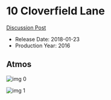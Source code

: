 # 10 Cloverfield Lane

[Discussion Post](https://www.avsforum.com/threads/bass-eq-for-filtered-movies.2995212/post-56743108)

* Release Date: 2018-01-23
* Production Year: 2016

## Atmos

![img 0](https://i.imgur.com/tAx3un1.jpg)

![img 1](https://i.imgur.com/TSYYEab.png)

